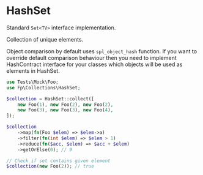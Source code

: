 # HashSet

Standard ```Set<TV>``` interface implementation.

Collection of unique elements.

Object comparison by default uses ```spl_object_hash``` function. If you want to override default comparison behaviour then you need to implement HashContract interface for your classes which objects will be used as elements in HashSet.

```php
use Tests\Mock\Foo;
use Fp\Collections\HashSet;

$collection = HashSet::collect([
    new Foo(1), new Foo(2), new Foo(2), 
    new Foo(3), new Foo(3), new Foo(4),
]);

$collection
    ->map(fn(Foo $elem) => $elem->a)
    ->filter(fn(int $elem) => $elem > 1)
    ->reduce(fn($acc, $elem) => $acc + $elem)
    ->getOrElse(0); // 9

// Check if set contains given element 
$collection(new Foo(2)); // true
```


